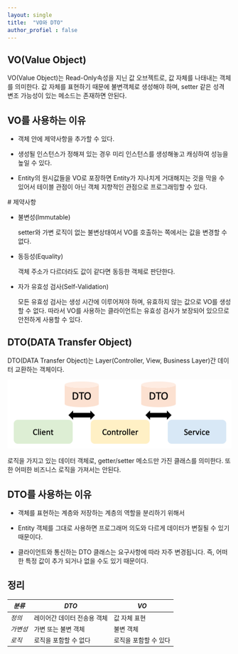 ```yaml
---
layout: single
title:  "VO와 DTO"
author_profiel : false
---
```


## VO(Value Object)
  VO(Value Object)는 Read-Only속성을 지닌 값 오브젝트로, 값 자체를 나태내는 객체를 의미한다. 값 자체를 표현하기 때문에 불변객체로 생성해야 하며, setter 같은 성격 변조 가능성이 있는 메소드는 존재하면 안된다.


## VO를 사용하는 이유
   * 객체 안에 제약사항을 추가할 수 있다.
   
   * 생성될 인스턴스가 정해져 있는 경우 미리 인스턴스를 생성해놓고 캐싱하여 성능을 높일 수 있다.

   * Entity의 원시값들을 VO로 포장하면 Entity가 지나치게 거대해지는 것을 막을 수 있어서 테이블 관점이 아닌 객체 지향적인 관점으로 프로그래밍할 수 있다.

  \# 제약사항

- 불변성(Immutable)

  setter와 가변 로직이 없는 불변상태여서 VO를 호출하는 쪽에서는 값을 변경할 수 없다.

- 동등성(Equality)

  객체 주소가 다르더라도 값이 같다면 동등한 객체로 판단한다.

- 자가 유효성 검사(Self-Validation)

  모든 유효성 검사는 생성 시간에 이루어져야 하며, 유효하지 않는 값으로 VO를 생성할 수 없다. 따라서 VO를 사용하는 클라이언트는 유효성 검사가 보장되어 있으므로 안전하게 사용할 수 있다.
       

## DTO(DATA Transfer Object)
  DTO(DATA Transfer Object)는 Layer(Controller, View, Business Layer)간 데이터 교환하는 객체이다.

  ![Alt text](../images/2023-06-03-first/dto_1.png)

  로직을 가지고 있는 데이터 객체로, getter/setter 메소드만 가진 클래스를 의미한다. 또한 어떠한 비즈니스 로직을 가져서는 안된다.


## DTO를 사용하는 이유
  * 객체를 표현하는 계층와 저장하는 계층의 역할을 분리하기 위해서

  * Entity 객체를 그대로 사용하면 프로그래머 의도와 다르게 데이터가 변질될 수 있기 때문이다.

  * 클라이언트와 통신하는 DTO 클래스는 요구사항에 따라 자주 변경됩니다. 즉, 어떠한 특정 값이 추가 되거나 없을 수도 있기 때문이다.

## 정리

|*분류*|*DTO*|*VO*|
|----|----|----|
|*정의*|레이어간 데이터 전송용 객체|값 자체 표현|
|*가변성*|가변 또는 불변 객체|불변 객체|
|*로직*|로직을 포함할 수 없다|로직을 포함할 수 있다|
